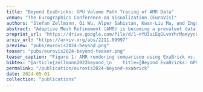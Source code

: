 ```yaml
---
title: "Beyond ExaBricks: GPU Volume Path Tracing of AMR Data"
venue: "The Eurographics Conference on Visualization (EuroVis)"
authors: "Stefan Zellmann, Qi Wu, Alper Sahistan, Kwan-Liu Ma, and Ingo Wald"
abstract: "Adaptive Mesh Refinement (AMR) is becoming a prevalent data representation for scientific visualization. Resulting from large fluid mechanics simulations, the data is usually cell centric, imposing a number of challenges for high quality reconstruction at sample positions. While recent work has concentrated on real-time volume and isosurface rendering on GPUs, the rendering methods used still focus on simple lighting models without scattering events and global illumination. As in other areas of rendering, key to real-time performance are acceleration data structures; in this work we analyze the major bottlenecks of data structures that were originally optimized for camera/primary ray traversal when used with the incoherent ray tracing workload of a volumetric path tracer, and propose strategies to overcome the challenges coming with this."
preprint_url: "https://drive.google.com/file/d/1-nYUIsiEqGLvnYhrMomyycOQyF-T5OFu/view?usp=sharing"
arxiv_url: "https://arxiv.org/abs/2211.09997"
preview: "pubs/eurovis2024-beyond.png"
teaser: "pubs/eurovis2024-beyond-teaser.png"
teaser_caption: "Figure 1: AMR rendering comparison using ExaBrick vs. our extended framework. Top-left: original 'sci-vis style' renderingwith ray marching, local shading with on-the-fly gradients, and a delta light source. Bottom-right: volumetric path tracing with multiscattering, isotropic phase function and ambient lighting. The original software used two RTX 8000 GPUs to render a convergence frame with allquality settings set to maximum at 4 frames/sec.; our framework, with the best combination of optimizations discussed in this paper, renderspath-traced convergence frames with full global illumination at 6.7 frames/sec."
bibtex: "@article{zellmann2022beyond,\n    title={Beyond ExaBricks: GPU Volume Path Tracing of AMR Data},\n    author={Zellmann, Stefan and Wu, Qi and Sahistan, Alper and Ma, Kwan-Liu and Wald, Ingo},\n    journal={arXiv preprint arXiv:2211.09997},\n    year={2022}\n}"
permalink: "/publication/eurovis2024-beyond-exabrick"
date: 2024-05-01
collection: "publications"
---
```

